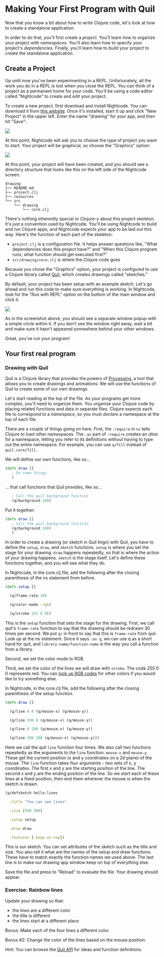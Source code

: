 Making Your First Program with Quil
===================================

Now that you know a bit about how to write Clojure code, let's look at
how to create a standalone application.

In order to do that, you'll first create a *project*. You'll learn how
to organize your project with *namespaces*. You'll also learn how to
specify your project's *dependencies*. Finally, you'll learn how to
*build* your project to create the standalone application.

## Create a Project

Up until now you've been experimenting in a REPL. Unfortunately, all
the work you do in a REPL is lost when you close the REPL. You can
think of a project as a permanent home for your code. You'll be using
a code editor called "Nightcode" to create and edit your project.

To create a new project, first download and install Nightcode. You can
download it from [this website](https://sekao.net/nightcode/). Once it's
installed, start it up and click "New Project" in the upper left. Enter
the name "drawing" for your app, and then hit "Save":

![](/curriculum/images/nc-scrn1.png?raw=true)

At this point, Nightcode will ask you to choose the type of project you
want to start. Your project will be graphical, so choose the "Graphics"
option:

![](/curriculum/images/nc-scrn2.png?raw=true)

At this point, your project will have been created, and you should see
a directory structure that looks like this on the left side of the Nightcode
screen:

```
drawing
├── README.md
├── project.clj
├── resources
└── src
    └── drawing
        └── core.clj
```

There's nothing inherently special or Clojure-y about this project
skeleton. It's just a convention used by Nightcode. You'll be using
Nightcode to build and run Clojure apps, and Nightcode expects your
app to be laid out this way. Here's the function of each part of the
skeleton:

- `project.clj` is a configuration file. It helps answer questions
  like, "What dependencies does this project have?" and "When this
  Clojure program runs, what function should get executed first?"
- `src/drawing/core.clj` is where the Clojure code goes

Because you chose the "Graphics" option, your project is configured to
use a Clojure library called [Quil](https://github.com/quil/quil),
which creates drawings called "sketches."

By default, your project has been setup with an example sketch. Let's go
ahead and run this code to make sure everything is working. In Nightcode,
look for the "Run with REPL" option on the bottom of the main window and click it.

![](/curriculum/images/nc-scrn3.png?raw=true)

As in the screenshot above, you should see a separate window popup with a
simple circle within it. If you don't see the window right away, wait a bit
and make sure it hasn't appeared somewhere behind your other windows.

Great, you've run your program!

## Your first real program

### Drawing with Quil

Quil is a Clojure library that provides the powers of [Processing](https://processing.org/), a
tool that allows you to create drawings and animations. We will use
the functions of Quil to create some of our own drawings.

Let's start reading at the top of the file. As your programs get more complex, you'll need to organize them. You
organize your Clojure code by placing related functions and data in
separate files. Clojure expects each file to correspond to a
*namespace*, so you must *declare* a namespace at the top of each
file.

There are a couple of things going on here. First, the `:require` in
`ns` tells Clojure to load other namespaces. The `:as` part of
`:require` creates an *alias* for a namespace, letting you refer to
its definitions without having to type out the entire namespace. For
example, you can use `q/fill` instead of `quil.core/fill`.

We will define our own functions, like so...

```clojure
(defn draw []
   ; Do some things
   )
```

... that call functions that Quil provides, like so...

```clojure
   ; Call the quil background function
   (q/background 240)
```

Put it together:
```clojure
(defn draw []
   ; Call the quil background function
   (q/background 240)
   )
```

In order to create a drawing (or sketch in Quil lingo) with Quil, you
have to define the `setup`, `draw`, and `sketch` functions. `setup` is
where you set the stage for your drawing. `draw` happens repeatedly,
so that is where the action of your drawing happens. `sketch` is the
stage itself. Let's define these functions together, and you will see
what they do.

In Nightcode, in the core.clj file, add the following after the
closing parenthesis of the ns statement from before.

```clojure
(defn setup []

  (q/frame-rate 30)

  (q/color-mode :rgb)

  (q/stroke 255 0 0))
```

This is the `setup` function that sets the stage for the
drawing. First, we call quil's `frame-rate` function to say that the
drawing should be redrawn 30 times per second. We put `q/` in front to
say that this is `frame-rate` from quil. Look up at the ns
statement. Since it says `:as q`, we can use q as a short hand for
quil, and `library-name/function-name` is the way you call a function
from a library.

Second, we set the color mode to RGB.

Third, we set the color of the lines we will draw with `stroke`. The
code 255 0 0 represents red. You can [look up RGB codes](http://xona.com/colorlist/) for other
colors if you would like to try something else.

In Nightcode, in the core.clj file, add the following after the
closing parenthesis of the setup function.

```clojure
(defn draw []

  (q/line 0 0 (q/mouse-x) (q/mouse-y))

  (q/line 200 0 (q/mouse-x) (q/mouse-y))

  (q/line 0 200 (q/mouse-x) (q/mouse-y))

  (q/line 200 200 (q/mouse-x) (q/mouse-y)))
```

Here we call the quil `line` function four times. We also call two
functions repeatedly as the arguments to the `line` function:
`mouse-x` and `mouse-y`. These get the current position (x and y
coordinates on a 2d plane) of the mouse. The `line` function takes
four arguments - two sets of x, y coordinates. The first x and y are
the starting position of the line. The second x and y are the ending
position of the line. So we start each of these lines at a fixed
position, then end them wherever the mouse is when the sketch is
drawn.

```clojure
(q/defsketch hello-lines

  :title "You can see lines"

  :size [500 500]

  :setup setup

  :draw draw

  :features [:keep-on-top])
```

This is our sketch. You can set attributes of the sketch such as the
title and size. You also tell it what are the names of the setup and
draw functions. These have to match exactly the function names we used
above. The last line is to make our drawing app window keep on top
of everything else.

Save the file and press to "Reload" to evaluate the file. Your drawing should appear.

### Exercise: Rainbow lines
Update your drawing so that:
* the lines are a different color
* the title is different
* the lines start at a different place

Bonus: Make each of the four lines a different color.

Bonus #2: Change the color of the lines based on the mouse position.

Hint: You can browse the [Quil API](http://quil.info/api) for ideas and function definitions.
